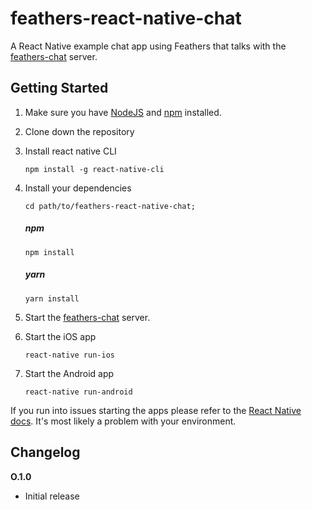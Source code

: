 # feathers-react-native-chat
A React Native example chat app using Feathers that talks with the [feathers-chat](https://github.com/feathersjs/feathers-chat) server.

## Getting Started

1. Make sure you have [NodeJS](https://nodejs.org/) and [npm](https://www.npmjs.com/) installed.

2. Clone down the repository

3. Install react native CLI

    ```
    npm install -g react-native-cli
    ```

4. Install your dependencies
   
    ```
    cd path/to/feathers-react-native-chat;
    ```
    
    ##### npm
    ```
    npm install
    ```
    ##### yarn
    ```
    yarn install
    ```

5. Start the [feathers-chat](https://github.com/feathersjs/feathers-chat) server.

6. Start the iOS app

    ```
    react-native run-ios
    ```

7. Start the Android app

    ```
    react-native run-android
    ```

If you run into issues starting the apps please refer to the [React Native docs](https://facebook.github.io/react-native/docs/getting-started.html). It's most likely a problem with your environment.

## Changelog

__O.1.0__

- Initial release